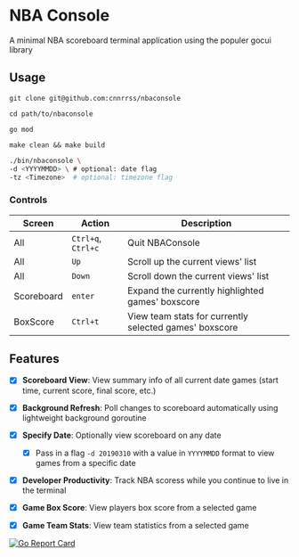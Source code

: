 # NBA Console

A minimal NBA scoreboard terminal application using the populer gocui library

## Usage

`git clone git@github.com:cnnrrss/nbaconsole`

`cd path/to/nbaconsole`

`go mod`

`make clean && make build`

```bash
./bin/nbaconsole \
-d <YYYYMMDD> \ # optional: date flag
-tz <Timezone>  # optional: timezone flag
```

### Controls

Screen|Action|Description
------|---------------|-------------|
All|`Ctrl+q`, `Ctrl+c`|Quit NBAConsole|
All|`Up`|Scroll up the current views' list|
All|`Down`|Scroll down the current views' list|
Scoreboard|`enter`|Expand the currently highlighted games' boxscore|
BoxScore|`Ctrl+t`|View team stats for currently selected games' boxscore|


## Features
- [x] **Scoreboard View**: View summary info of all current date games (start time, current score, final score, etc.)
- [x] **Background Refresh**: Poll changes to scoreboard automatically using lightweight background goroutine
- [x] **Specify Date**: Optionally view scoreboard on any date
    - [x] Pass in a flag `-d 20190310` with a value in `YYYYMMDD` format to view games from a specific date
- [x] **Developer Productivity**: Track NBA scoress while you continue to live in the terminal
- [x] **Game Box Score**: View players box score from a selected game
- [x] **Game Team Stats**: View team statistics from a selected game



[![Go Report Card](https://goreportcard.com/badge/github.com/cnnrrss/nbaconsole?style=flat-square)](https://goreportcard.com/report/github.com/cnnrrss/nbaconsole)

